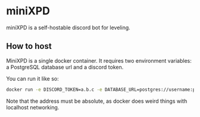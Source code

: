 # miniXPD

miniXPD is a self-hostable discord bot for leveling.

## How to host

MiniXPD is a single docker container. It requires two environment variables: a PostgreSQL database url and a discord token.

You can run it like so:

```bash
docker run -e DISCORD_TOKEN=a.b.c -e DATABASE_URL=postgres://username:password@address/database
```

Note that the address must be absolute, as docker does weird things with localhost networking.
